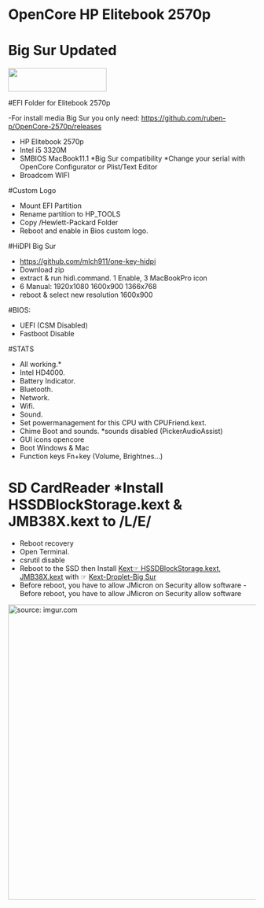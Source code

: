 # OpenCore HP Elitebook 2570p
# Big Sur Updated
<img src="https://github.com/acidanthera/OpenCorePkg/blob/master/Docs/Logos/OpenCore_with_text_Small.png" width="200" height="48"/>
 
 #EFI Folder for Elitebook 2570p

-For install media Big Sur you only need: https://github.com/ruben-p/OpenCore-2570p/releases

- HP Elitebook 2570p
- Intel i5 3320M
- SMBIOS MacBook11.1 *Big Sur compatibility *Change your serial with OpenCore Configurator or Plist/Text Editor
- Broadcom WIFI

#Custom Logo
- Mount EFI Partition
- Rename partition to HP_TOOLS
- Copy /Hewlett-Packard Folder
- Reboot and enable in Bios custom logo.

#HiDPI Big Sur
- https://github.com/mlch911/one-key-hidpi
- Download zip
- extract & run hidì.command. 1 Enable, 3 MacBookPro icon
- 6 Manual: 1920x1080 1600x900 1366x768
- reboot & select new resolution 1600x900

#BIOS:
- UEFI (CSM Disabled)
- Fastboot Disable

#STATS
- All working.*
- Intel HD4000.
- Battery Indicator.
- Bluetooth.
- Network.
- Wifi.
- Sound.
- Set powermanagement for this CPU with CPUFriend.kext.
- Chime Boot and sounds. *sounds disabled (PickerAudioAssist)
- GUI icons opencore
- Boot Windows & Mac
- Function keys Fn+key (Volume, Brightnes...)


# SD CardReader *Install HSSDBlockStorage.kext & JMB38X.kext to /L/E/
 - Reboot recovery
 - Open Terminal. 
 - csrutil disable
 - Reboot to the SSD then Install [Kext☞ HSSDBlockStorage.kext, JMB38X.kext](https://drive.google.com/file/d/1nBwUaRkyXYLlJBbbEBP0DPxODYif9k1X/view?usp=sharing) with ☞ [Kext-Droplet-Big Sur](https://github.com/chris1111/Kext-Droplet-Big-Sur)
- Before reboot, you have to allow JMicron on Security allow software - Before reboot, you have to allow JMicron on Security allow software


<a href="https://imgur.com/fvAgXUG"><img src="https://i.imgur.com/fvAgXUG.png" title="source: imgur.com" width="600"/></a>
